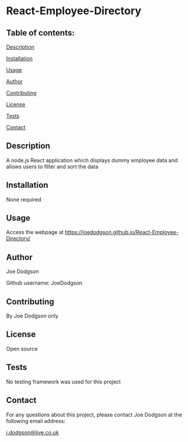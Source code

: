 # React-Employee-Directory

## Table of contents:

[Description](#description)

[Installation](#installation)

[Usage](#usage)

[Author](#author)

[Contributing](#contributing)

[License](#license)

[Tests](#tests)

[Contact](#contact)

## Description
A node.js React application which displays dummy employee data and allows users to filter and sort the data

## Installation
None required

## Usage
Access the webpage at https://joedodgson.github.io/React-Employee-Directory/

## Author
Joe Dodgson

Github username: JoeDodgson

## Contributing
By Joe Dodgson only

## License
Open source

## Tests
No testing framework was used for this project

## Contact
For any questions about this project, please contact Joe Dodgson at the following email address:

j.dodgson@live.co.uk
